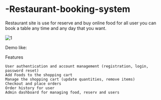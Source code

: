 # -Restaurant-booking-system
Restaurant site is use for reserve and buy online food for all user you can book a table any time and any day that you want.

![1](https://github.com/zahramousavi930/-Restaurant-booking-system/assets/102755356/59e81f82-622a-4ebc-847a-39b23b07dcfb)


Demo like: 

Features

    User authentication and account management (registration, login, password reset)
    Add Foods to the shopping cart
    Manage the shopping cart (update quantities, remove items)
    Checkout and place orders
    Order history for user
    Admin dashboard for managing food, reserv and users
